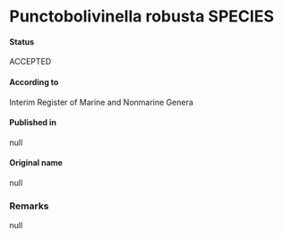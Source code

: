 Punctobolivinella robusta SPECIES
=======

#### Status
ACCEPTED

#### According to
Interim Register of Marine and Nonmarine Genera

#### Published in
null

#### Original name
null

### Remarks
null